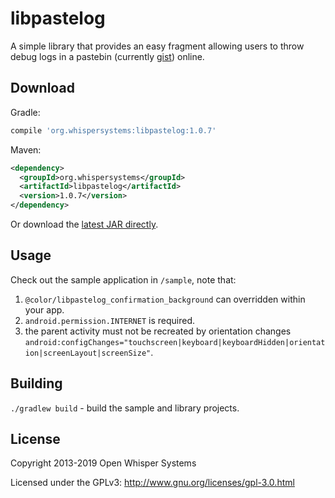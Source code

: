 # libpastelog
A simple library that provides an easy fragment allowing users to throw debug logs in a pastebin (currently [gist](https://gist.github.com)) online.

## Download
Gradle:
```gradle
compile 'org.whispersystems:libpastelog:1.0.7'
```

Maven:
```xml
<dependency>
  <groupId>org.whispersystems</groupId>
  <artifactId>libpastelog</artifactId>
  <version>1.0.7</version>
</dependency>
```

Or download the [latest JAR directly](https://repo1.maven.org/maven2/org/whispersystems/libpastelog/1.0.7/libpastelog-1.0.7.aar).

## Usage
Check out the sample application in `/sample`, note that:
  1. `@color/libpastelog_confirmation_background` can overridden within your app.
  2. `android.permission.INTERNET` is required.
  3. the parent activity must not be recreated by orientation changes `android:configChanges="touchscreen|keyboard|keyboardHidden|orientation|screenLayout|screenSize"`.

## Building
`./gradlew build` - build the sample and library projects.

## License

Copyright 2013-2019 Open Whisper Systems

Licensed under the GPLv3: http://www.gnu.org/licenses/gpl-3.0.html
